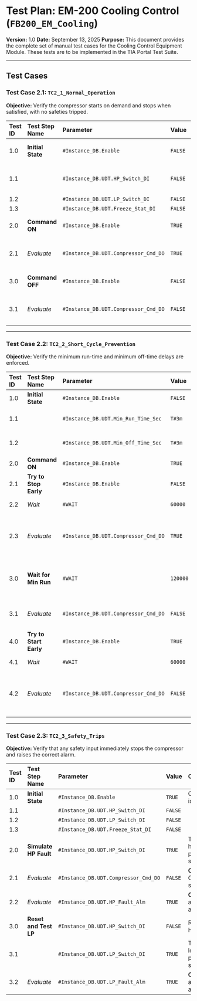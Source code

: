 # Test Plan: EM-200 Cooling Control (`FB200_EM_Cooling`)

**Version:** 1.0
**Date:** September 13, 2025
**Purpose:** This document provides the complete set of manual test cases for the Cooling Control Equipment Module. These tests are to be implemented in the TIA Portal Test Suite.

---

## Test Cases

### Test Case 2.1: `TC2_1_Normal_Operation`

**Objective:** Verify the compressor starts on demand and stops when satisfied, with no safeties tripped.

| Test ID | Test Step Name | Parameter | Value | Comment |
| :--- | :--- | :--- | :--- | :--- |
| 1.0 | **Initial State** | `#Instance_DB.Enable` | `FALSE` | Ensure module is disabled. |
| 1.1 | | `#Instance_DB.UDT.HP_Switch_DI` | `FALSE` | All safeties are normal (not tripped). |
| 1.2 | | `#Instance_DB.UDT.LP_Switch_DI` | `FALSE` | |
| 1.3 | | `#Instance_DB.UDT.Freeze_Stat_DI`| `FALSE` | |
| 2.0 | **Command ON** | `#Instance_DB.Enable` | `TRUE` | Enable the cooling module. |
| 2.1 | *Evaluate* | `#Instance_DB.UDT.Compressor_Cmd_DO` | `TRUE` | Check: Compressor command is ON. |
| 3.0 | **Command OFF** | `#Instance_DB.Enable` | `FALSE` | Disable the cooling module. |
| 3.1 | *Evaluate* | `#Instance_DB.UDT.Compressor_Cmd_DO` | `FALSE` | Check: Compressor command is OFF. |

---

### Test Case 2.2: `TC2_2_Short_Cycle_Prevention`

**Objective:** Verify the minimum run-time and minimum off-time delays are enforced.

| Test ID | Test Step Name | Parameter | Value | Comment |
| :--- | :--- | :--- | :--- | :--- |
| 1.0 | **Initial State** | `#Instance_DB.Enable` | `FALSE` | Module is disabled. |
| 1.1 | | `#Instance_DB.UDT.Min_Run_Time_Sec` | `T#3m` | Set min run time to 3 minutes. |
| 1.2 | | `#Instance_DB.UDT.Min_Off_Time_Sec`| `T#3m` | Set min off time to 3 minutes. |
| 2.0 | **Command ON** | `#Instance_DB.Enable` | `TRUE` | Start the compressor. |
| 2.1 | **Try to Stop Early**| `#Instance_DB.Enable` | `FALSE` | Attempt to stop it after 1 minute. |
| 2.2 | *Wait* | `#WAIT` | `60000` | Wait 1 minute. |
| 2.3 | *Evaluate* | `#Instance_DB.UDT.Compressor_Cmd_DO`| `TRUE` | **Check:** Command should still be ON due to min run time. |
| 3.0 | **Wait for Min Run** | `#WAIT`| `120000` | Wait another 2 minutes to satisfy min run time. |
| 3.1 | *Evaluate*| `#Instance_DB.UDT.Compressor_Cmd_DO`| `FALSE` | **Check:** Command should now be OFF. |
| 4.0 | **Try to Start Early**| `#Instance_DB.Enable` | `TRUE` | Attempt to restart after 1 minute. |
| 4.1 | *Wait* | `#WAIT` | `60000` | Wait 1 minute. |
| 4.2 | *Evaluate*| `#Instance_DB.UDT.Compressor_Cmd_DO`| `FALSE` | **Check:** Command should still be OFF due to min off time. |

---

### Test Case 2.3: `TC2_3_Safety_Trips`

**Objective:** Verify that any safety input immediately stops the compressor and raises the correct alarm.

| Test ID | Test Step Name | Parameter | Value | Comment |
| :--- | :--- | :--- | :--- | :--- |
| 1.0 | **Initial State** | `#Instance_DB.Enable` | `TRUE` | Compressor is running. |
| 1.1 | | `#Instance_DB.UDT.HP_Switch_DI` | `FALSE` | |
| 1.2 | | `#Instance_DB.UDT.LP_Switch_DI` | `FALSE` | |
| 1.3 | | `#Instance_DB.UDT.Freeze_Stat_DI`| `FALSE` | |
| 2.0 | **Simulate HP Fault** | `#Instance_DB.UDT.HP_Switch_DI` | `TRUE` | Trip the high-pressure switch. |
| 2.1 | *Evaluate* | `#Instance_DB.UDT.Compressor_Cmd_DO`| `FALSE` | **Check:** Compressor stops. |
| 2.2 | *Evaluate* | `#Instance_DB.UDT.HP_Fault_Alm` | `TRUE` | **Check:** HP alarm is active. |
| 3.0 | **Reset and Test LP**| `#Instance_DB.UDT.HP_Switch_DI` | `FALSE` | Reset the HP fault. |
| 3.1 | | `#Instance_DB.UDT.LP_Switch_DI` | `TRUE` | Trip the low-pressure switch. |
| 3.2 | *Evaluate* | `#Instance_DB.UDT.LP_Fault_Alm` | `TRUE` | **Check:** LP alarm is active. |

